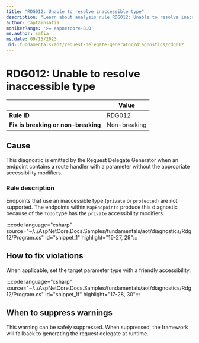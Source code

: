 ```yaml
---
title: "RDG012: Unable to resolve inaccessible type"
description: "Learn about analysis rule RDG012: Unable to resolve inaccessible type"
author: captainsafia
monikerRange: '>= aspnetcore-8.0'
ms.author: safia
ms.date: 09/15/2023
uid: fundamentals/aot/request-delegate-generator/diagnostics/rdg012
---
```

# RDG012: Unable to resolve inaccessible type

| | Value |
|-|-|
| **Rule ID** |RDG012|
| **Fix is breaking or non-breaking** |Non-breaking|

## Cause

This diagnostic is emitted by the Request Delegate Generator when an endpoint contains a route handler with a parameter without the appropriate accessibility modifiers.

### Rule description

Endpoints that use an inaccessible type (`private` or `protected`) are not supported. 
The endpoints within `MapEndpoints` produce this diagnostic because of the `Todo` type has the `private` accessibility modifiers.

:::code language="csharp" source="~/../AspNetCore.Docs.Samples/fundamentals/aot/diagnostics/Rdg12/Program.cs" id="snippet_1" highlight="16-27, 29":::


## How to fix violations

When applicable, set the target parameter type with a friendly accessibility.

:::code language="csharp" source="~/../AspNetCore.Docs.Samples/fundamentals/aot/diagnostics/Rdg12/Program.cs" id="snippet_1f" highlight="17-28, 30":::


## When to suppress warnings

This warning can be safely suppressed. When suppressed, the framework will fallback to generating the request delegate at runtime.
